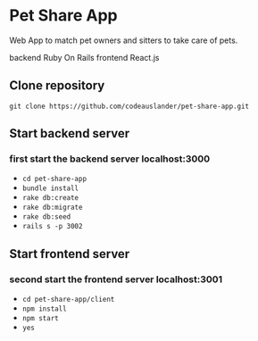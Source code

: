 # Pet Share App

Web App to match pet owners and sitters to take care of pets.

backend Ruby On Rails
frontend React.js

## Clone repository

`git clone https://github.com/codeauslander/pet-share-app.git`

## Start backend server

### first start the backend server localhost:3000

* `cd pet-share-app`
* `bundle install`
* `rake db:create`
* `rake db:migrate`
* `rake db:seed`
* `rails s -p 3002`

## Start frontend server

### second start the frontend server localhost:3001

* `cd pet-share-app/client`
* `npm install`
* `npm start`
* `yes`

